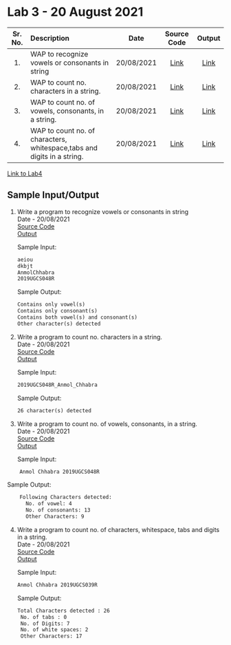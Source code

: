 # Lab 3 - 20 August 2021

| Sr. No. | Description | Date | Source Code | Output |
| :--: | :---- | :--: | :--: | :--: |
| 1. | WAP to recognize vowels or consonants in string | 20/08/2021 | [Link](./vowel_consonant/vowel_consonant.l) | [Link](./vowel_consonant/Output.PNG)
| 2. | WAP to count no. characters in a string. | 20/08/2021 | [Link](./count_characters/count_characters.l) | [Link](./count_characters/Output.PNG)
| 3. | WAP to count no. of vowels, consonants, in a string. | 20/08/2021 | [Link](./count_vowels_consonant/count_vowels_consonant.l) | [Link](./count_vowels_consonant/Output.PNG)
| 4. | WAP to count no. of characters, whitespace,tabs and digits in a string.| 20/08/2021 | [Link](./count_char_whitespace_tabs_etc/count_char_whitespace_tabs_etc.l) | [Link](./count_char_whitespace_tabs_etc/Output.PNG)

[Link to Lab4](../Lab4)

## Sample Input/Output

1. Write a program to recognize vowels or consonants in string</br>
    Date - 20/08/2021 </br>
    [Source Code](./vowel_consonant/vowel_consonant.l) <br>
    [Output](./vowel_consonant/Output.PNG)<br>

    Sample Input:
    ```txt
    aeiou
    dkbjt
    AnmolChhabra
    2019UGCS048R
    ```

    Sample Output:
    ```txt
    Contains only vowel(s)
    Contains only consonant(s)
    Contains both vowel(s) and consonant(s)
    Other character(s) detected
    ```

2. Write a program to count no. characters in a string.</br>
   Date - 20/08/2021 </br>
   [Source Code](./count_characters/count_characters.l) <br>
   [Output](./count_characters/Output.PNG)<br>

    Sample Input:
    ```txt
    2019UGCS048R_Anmol_Chhabra
    ```

    Sample Output:
    ```txt
    26 character(s) detected
    ```

3. Write a program to count no. of vowels, consonants, in a string.</br>
   Date - 20/08/2021 </br>
   [Source Code](./count_vowels_consonant/count_vowels_consonant.l) <br>
   [Output](./count_vowels_consonant/Output.PNG)<br>

    Sample Input:
```txt
    Anmol Chhabra 2019UGCS048R
```

Sample Output:
```txt
    Following Characters detected:
      No. of vowel: 4
      No. of consonants: 13
      Other Characters: 9
```

4. Write a program to count no. of characters, whitespace, tabs and digits in a string.</br>
   Date - 20/08/2021 </br>
   [Source Code](./count_char_whitespace_tabs_etc/count_char_whitespace_tabs_etc.l) <br>
   [Output](./count_char_whitespace_tabs_etc/Output.PNG)

    Sample Input:
    ```txt
    Anmol Chhabra 2019UGCS039R
    ```

    Sample Output:
    ```txt
    Total Characters detected : 26
     No. of tabs : 0
     No. of Digits: 7 
     No. of white spaces: 2 
     Other Characters: 17
